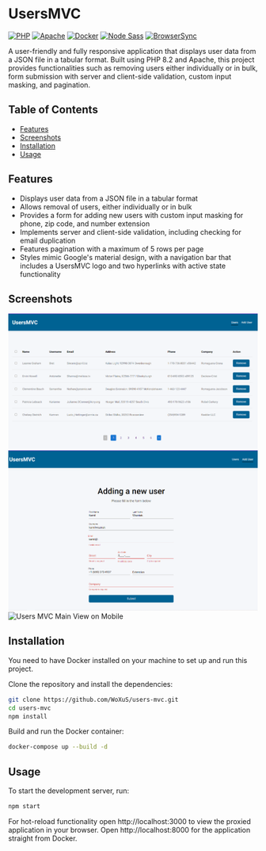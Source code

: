 # UsersMVC

[![PHP](https://img.shields.io/badge/PHP-8.2-blue)](https://www.php.net/)
[![Apache](https://img.shields.io/badge/Apache-2.4-blue)](https://httpd.apache.org/)
[![Docker](https://img.shields.io/badge/Docker-blue)](https://www.docker.com/)
[![Node Sass](https://img.shields.io/badge/Node%20Sass-9.0.0-blue)](https://github.com/sass/node-sass)
[![BrowserSync](https://img.shields.io/badge/BrowserSync-2.29.3-blue)](https://browsersync.io/)

A user-friendly and fully responsive application that displays user data from a JSON file in a tabular format. Built using PHP 8.2 and Apache, this project provides functionalities such as removing users either individually or in bulk, form submission with server and client-side validation, custom input masking, and pagination.

## Table of Contents

- [Features](#features)
- [Screenshots](#screenshots)
- [Installation](#installation)
- [Usage](#usage)

## Features

- Displays user data from a JSON file in a tabular format
- Allows removal of users, either individually or in bulk
- Provides a form for adding new users with custom input masking for phone, zip code, and number extension
- Implements server and client-side validation, including checking for email duplication
- Features pagination with a maximum of 5 rows per page
- Styles mimic Google's material design, with a navigation bar that includes a UsersMVC logo and two hyperlinks with active state functionality

## Screenshots

![Users MVC Main View](./screenshots/users-mvc-users-view.png)
![Users MVC Add New User View](./screenshots/users-mvc-add-user-view.png)
![Users MVC Main View on Mobile](./screenshots/users-mvc-users-mobile-view.png)

## Installation

You need to have Docker installed on your machine to set up and run this project.

Clone the repository and install the dependencies:

```bash
git clone https://github.com/WoXuS/users-mvc.git
cd users-mvc
npm install
```

Build and run the Docker container:

```bash
docker-compose up --build -d
```

## Usage

To start the development server, run:

```bash
npm start
```

For hot-reload functionality open http://localhost:3000 to view the proxied application in your browser.
Open http://localhost:8000 for the application straight from Docker.